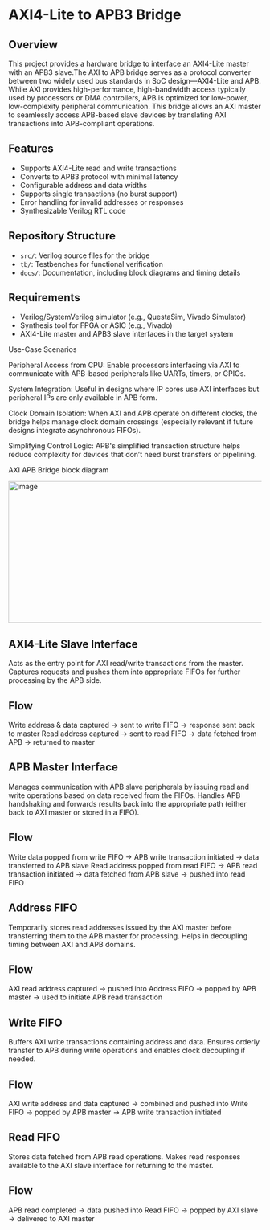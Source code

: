 # AXI4-Lite to APB3 Bridge

## Overview

This project provides a hardware bridge to interface an AXI4-Lite master with an APB3 slave.The AXI to APB bridge serves as a protocol converter between two widely used bus standards in SoC design—AXI4-Lite and APB. 
While AXI provides high-performance, high-bandwidth access typically used by processors or DMA controllers, APB is optimized for low-power, low-complexity peripheral communication. This bridge allows an AXI master to seamlessly access APB-based slave devices by translating AXI transactions into APB-compliant operations.

## Features
- Supports AXI4-Lite read and write transactions
- Converts to APB3 protocol with minimal latency
- Configurable address and data widths
- Supports single transactions (no burst support)
- Error handling for invalid addresses or responses
- Synthesizable Verilog RTL code

## Repository Structure
- `src/`: Verilog source files for the bridge
- `tb/`: Testbenches for functional verification
- `docs/`: Documentation, including block diagrams and timing details


## Requirements
- Verilog/SystemVerilog simulator (e.g., QuestaSim, Vivado Simulator)
- Synthesis tool for FPGA or ASIC (e.g., Vivado)
- AXI4-Lite master and APB3 slave interfaces in the target system


Use-Case Scenarios

Peripheral Access from CPU: 
Enable processors interfacing via AXI to communicate with APB-based peripherals like UARTs, timers, or GPIOs.

System Integration: 
Useful in designs where IP cores use AXI interfaces but peripheral IPs are only available in APB form.

Clock Domain Isolation: 
When AXI and APB operate on different clocks, the bridge helps manage clock domain crossings (especially relevant if future designs integrate asynchronous FIFOs).

Simplifying Control Logic: 
APB's simplified transaction structure helps reduce complexity for devices that don’t need burst transfers or pipelining.


AXI APB Bridge block diagram 

<img width="604" height="282" alt="image" src="https://github.com/user-attachments/assets/22d2fc18-418b-483b-b24f-7df23539f3a2" />





## AXI4-Lite Slave Interface

Acts as the entry point for AXI read/write transactions from the master. Captures requests and pushes them into appropriate FIFOs for further processing by the APB side.


## Flow
Write address & data captured → sent to write FIFO → response sent back to master
Read address captured → sent to read FIFO → data fetched from APB → returned to master

## APB Master Interface
Manages communication with APB slave peripherals by issuing read and write operations based on data received from the FIFOs. Handles APB handshaking and forwards results back into the appropriate path (either back to AXI master or stored in a FIFO).

## Flow
Write data popped from write FIFO → APB write transaction initiated → data transferred to APB slave
Read address popped from read FIFO → APB read transaction initiated → data fetched from APB slave → pushed into read FIFO

## Address FIFO
Temporarily stores read addresses issued by the AXI master before transferring them to the APB master for processing. Helps in decoupling timing between AXI and APB domains.

## Flow
AXI read address captured → pushed into Address FIFO → popped by APB master → used to initiate APB read transaction

## Write FIFO
Buffers AXI write transactions containing address and data. Ensures orderly transfer to APB during write operations and enables clock decoupling if needed.

## Flow
AXI write address and data captured → combined and pushed into Write FIFO → popped by APB master → APB write transaction initiated

## Read FIFO
Stores data fetched from APB read operations. Makes read responses available to the AXI slave interface for returning to the master.

## Flow
APB read completed → data pushed into Read FIFO → popped by AXI slave → delivered to AXI master

